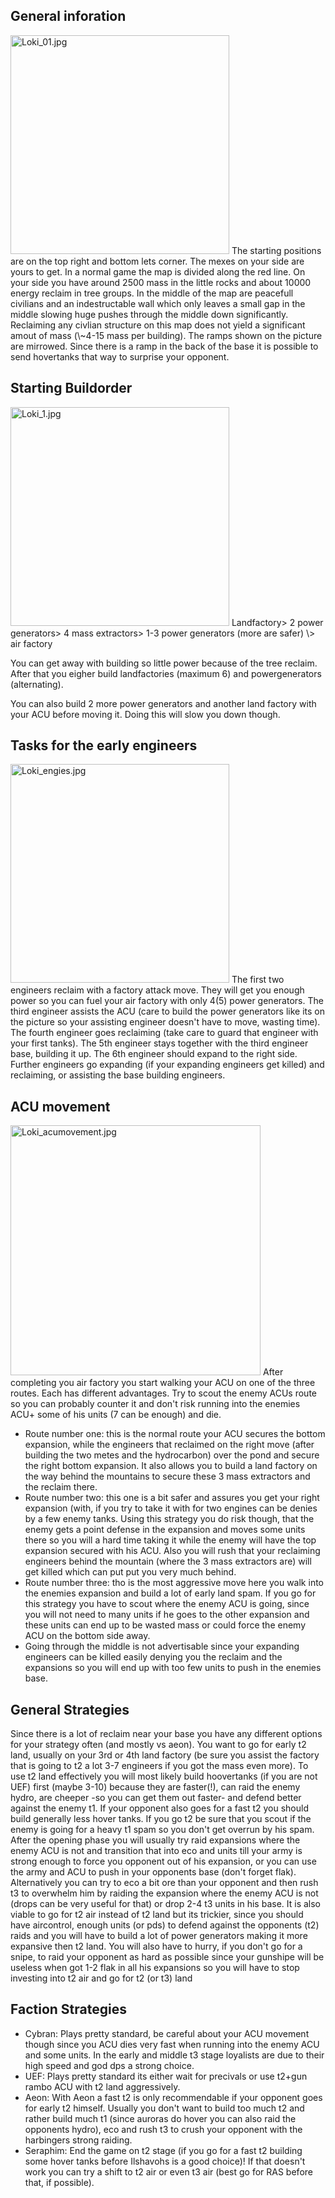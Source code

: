 ## General inforation

<img src="Loki_01.jpg" title="fig:Loki_01.jpg" width="350" alt="Loki_01.jpg" />
The starting positions are on the top right and bottom lets corner. The
mexes on your side are yours to get. In a normal game the map is divided
along the red line. On your side you have around 2500 mass in the little
rocks and about 10000 energy reclaim in tree groups. In the middle of
the map are peacefull civilians and an indestructable wall which only
leaves a small gap in the middle slowing huge pushes through the middle
down significantly. Reclaiming any civlian structure on this map does
not yield a significant amout of mass (\~4-15 mass per building). The
ramps shown on the picture are mirrowed. Since there is a ramp in the
back of the base it is possible to send hovertanks that way to surprise
your opponent.

## Starting Buildorder

<img src="Loki_1.jpg" title="fig:Loki_1.jpg" width="350" alt="Loki_1.jpg" />
Landfactory> 2 power generators> 4 mass extractors> 1-3 power generators
(more are safer) \> air factory

You can get away with building so little power because of the tree
reclaim. After that you eigher build landfactories (maximum 6) and
powergenerators (alternating).

You can also build 2 more power generators and another land factory with
your ACU before moving it. Doing this will slow you down though.

## Tasks for the early engineers

<img src="Loki_engies.jpg" title="fig:Loki_engies.jpg" width="350" alt="Loki_engies.jpg" />
The first two engineers reclaim with a factory attack move. They will
get you enough power so you can fuel your air factory with only 4(5)
power generators. The third engineer assists the ACU (care to build the
power generators like its on the picture so your assisting engineer
doesn't have to move, wasting time). The fourth engineer goes reclaiming
(take care to guard that engineer with your first tanks). The 5th
engineer stays together with the third engineer base, building it up.
The 6th engineer should expand to the right side. Further engineers go
expanding (if your expanding engineers get killed) and reclaiming, or
assisting the base building engineers.

## ACU movement

<img src="Loki_acumovement.jpg" title="fig:Loki_acumovement.jpg" width="400" alt="Loki_acumovement.jpg" />
After completing you air factory you start walking your ACU on one of
the three routes. Each has different advantages. Try to scout the enemy
ACUs route so you can probably counter it and don't risk running into
the enemies ACU+ some of his units (7 can be enough) and die.

-   Route number one: this is the normal route your ACU secures the
    bottom expansion, while the engineers that reclaimed on the right
    move (after building the two metes and the hydrocarbon) over the
    pond and secure the right bottom expansion. It also allows you to
    build a land factory on the way behind the mountains to secure these
    3 mass extractors and the reclaim there.
-   Route number two: this one is a bit safer and assures you get your
    right expansion (with, if you try to take it with for two engines
    can be denies by a few enemy tanks. Using this strategy you do risk
    though, that the enemy gets a point defense in the expansion and
    moves some units there so you will a hard time taking it while the
    enemy will have the top expansion secured with his ACU. Also you
    will rush that your reclaiming engineers behind the mountain (where
    the 3 mass extractors are) will get killed which can put put you
    very much behind.
-   Route number three: tho is the most aggressive move here you walk
    into the enemies expansion and build a lot of early land spam. If
    you go for this strategy you have to scout where the enemy ACU is
    going, since you will not need to many units if he goes to the other
    expansion and these units can end up to be wasted mass or could
    force the enemy ACU on the bottom side away.
-   Going through the middle is not advertisable since your expanding
    engineers can be killed easily denying you the reclaim and the
    expansions so you will end up with too few units to push in the
    enemies base.

## General Strategies

Since there is a lot of reclaim near your base you have any different
options for your strategy often (and mostly vs aeon). You want to go for
early t2 land, usually on your 3rd or 4th land factory (be sure you
assist the factory that is going to t2 a lot 3-7 engineers if you got
the mass even more). To use t2 land effectively you will most likely
build hoovertanks (if you are not UEF) first (maybe 3-10) because they
are faster(!), can raid the enemy hydro, are cheeper -so you can get
them out faster- and defend better against the enemy t1. If your
opponent also goes for a fast t2 you should build generally less hover
tanks. If you go t2 be sure that you scout if the enemy is going for a
heavy t1 spam so you don't get overrun by his spam. After the opening
phase you will usually try raid expansions where the enemy ACU is not
and transition that into eco and units till your army is strong enough
to force you opponent out of his expansion, or you can use the army and
ACU to push in your opponents base (don't forget flak). Alternatively
you can try to eco a bit ore than your opponent and then rush t3 to
overwhelm him by raiding the expansion where the enemy ACU is not (drops
can be very useful for that) or drop 2-4 t3 units in his base. It is
also viable to go for t2 air instead of t2 land but its trickier, since
you should have aircontrol, enough units (or pds) to defend against the
opponents (t2) raids and you will have to build a lot of power
generators making it more expansive then t2 land. You will also have to
hurry, if you don't go for a snipe, to raid your opponent as hard as
possible since your gunshipe will be useless when got 1-2 flak in all
his expansions so you will have to stop investing into t2 air and go for
t2 (or t3) land

## Faction Strategies

-   Cybran: Plays pretty standard, be careful about your ACU movement
    though since you ACU dies very fast when running into the enemy ACU
    and some units. In the early and middle t3 stage loyalists are due
    to their high speed and god dps a strong choice.
-   UEF: Plays pretty standard its either wait for precivals or use
    t2+gun rambo ACU with t2 land aggressively.
-   Aeon: With Aeon a fast t2 is only recommendable if your opponent
    goes for early t2 himself. Usually you don't want to build too much
    t2 and rather build much t1 (since auroras do hover you can also
    raid the opponents hydro), eco and rush t3 to crush your opponent
    with the harbingers strong raiding.
-   Seraphim: End the game on t2 stage (if you go for a fast t2 building
    some hover tanks before Ilshavohs is a good choice)! If that doesn't
    work you can try a shift to t2 air or even t3 air (best go for RAS
    before that, if possible).